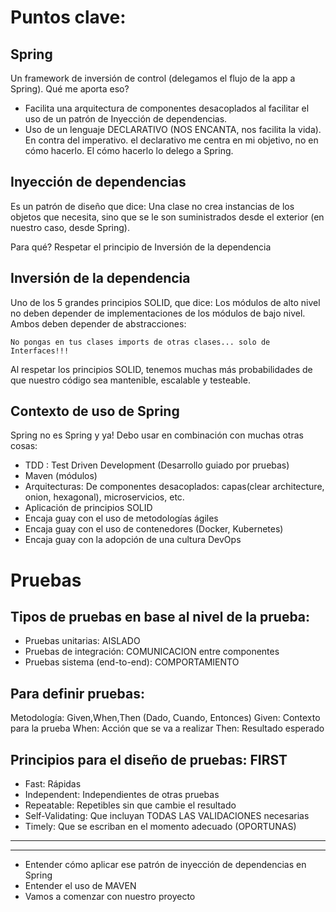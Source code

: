 # Puntos clave:

## Spring

Un framework de inversión de control (delegamos el flujo de la app a Spring).
Qué me aporta eso?
- Facilita una arquitectura de componentes desacoplados al facilitar el uso de un patrón de Inyección de dependencias.
- Uso de un lenguaje DECLARATIVO (NOS ENCANTA, nos facilita la vida). En contra del imperativo. el declarativo me centra en mi objetivo, no en cómo hacerlo. El cómo hacerlo lo delego a Spring.

## Inyección de dependencias

Es un patrón de diseño que dice:
Una clase no crea instancias de los objetos que necesita, sino que se le son suministrados desde el exterior (en nuestro caso, desde Spring).

Para qué? Respetar el principio de Inversión de la dependencia

## Inversión de la dependencia

Uno de los 5 grandes principios SOLID, que dice:
Los módulos de alto nivel no deben depender de implementaciones de los módulos de bajo nivel. Ambos deben depender de abstracciones:

    No pongas en tus clases imports de otras clases... solo de Interfaces!!!

Al respetar los principios SOLID, tenemos muchas más probabilidades de que nuestro código sea mantenible, escalable y testeable.

## Contexto de uso de Spring

Spring no es Spring y ya! Debo usar en combinación con muchas otras cosas:
- TDD : Test Driven Development (Desarrollo guiado por pruebas)
- Maven (módulos)
- Arquitecturas: De componentes desacoplados: capas(clear architecture, onion, hexagonal), microservicios, etc.
- Aplicación de principios SOLID
- Encaja guay con el uso de metodologías ágiles
- Encaja guay con el uso de contenedores (Docker, Kubernetes)
- Encaja guay con la adopción de una cultura DevOps

# Pruebas

## Tipos de pruebas en base al nivel de la prueba:

- Pruebas unitarias:                AISLADO
- Pruebas de integración:           COMUNICACION entre componentes
- Pruebas sistema (end-to-end):     COMPORTAMIENTO

## Para definir pruebas:

Metodología: Given,When,Then (Dado, Cuando, Entonces)
    Given: Contexto para la prueba
    When: Acción que se va a realizar
    Then: Resultado esperado

## Principios para el diseño de pruebas: FIRST

- Fast: Rápidas
- Independent: Independientes de otras pruebas
- Repeatable: Repetibles sin que cambie el resultado
- Self-Validating: Que incluyan TODAS LAS VALIDACIONES necesarias
- Timely: Que se escriban en el momento adecuado (OPORTUNAS)

---



---

- Entender cómo aplicar ese patrón de inyección de dependencias en Spring
- Entender el uso de MAVEN
- Vamos a comenzar con nuestro proyecto
